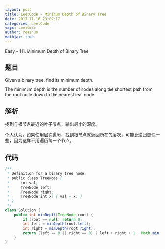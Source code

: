 ```yaml
---
layout: post
title: LeetCode - Minimum Depth of Binary Tree
date: 2017-11-16 23:02:17
categories: LeetCode
tags: LeetCode
author: renshuo
mathjax: true
---
```


Easy - 111. Minimum Depth of Binary Tree

<!--more-->

## 题目

Given a binary tree, find its minimum depth.

The minimum depth is the number of nodes along the shortest path from the root node down to the nearest leaf node.

## 解析

找到与根节点最近的叶子节点，输出最小的深度。

个人认为，如果使用层次遍历，找到根节点就返回所在的层次，可能比递归更快一些，因为这样不用遍历每一个节点。

## 代码

``` java
/**
 * Definition for a binary tree node.
 * public class TreeNode {
 *     int val;
 *     TreeNode left;
 *     TreeNode right;
 *     TreeNode(int x) { val = x; }
 * }
 */
class Solution {
    public int minDepth(TreeNode root) {
        if (root == null) return 0;
        int left = minDepth(root.left);
        int right = minDepth(root.right);
        return (left == 0 || right == 0) ? left + right + 1 : Math.min(left, right) + 1;
    }
}
```